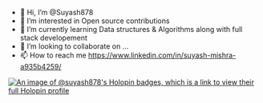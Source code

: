 - 👋 Hi, I’m @Suyash878
- 👀 I’m interested in Open source contributions
- 🌱 I’m currently learning Data structures & Algorithms along with full stack developement
- 💞️ I’m looking to collaborate on ... 
- 📫 How to reach me https://www.linkedin.com/in/suyash-mishra-a935b4259/

[![An image of @suyash878's Holopin badges, which is a link to view their full Holopin profile](https://holopin.me/suyash878)](https://holopin.io/@suyash878)

<!---
Suyash878/Suyash878 is a ✨ special ✨ repository because its `README.md` (this file) appears on your GitHub profile.
You can click the Preview link to take a look at your changes.
--->
